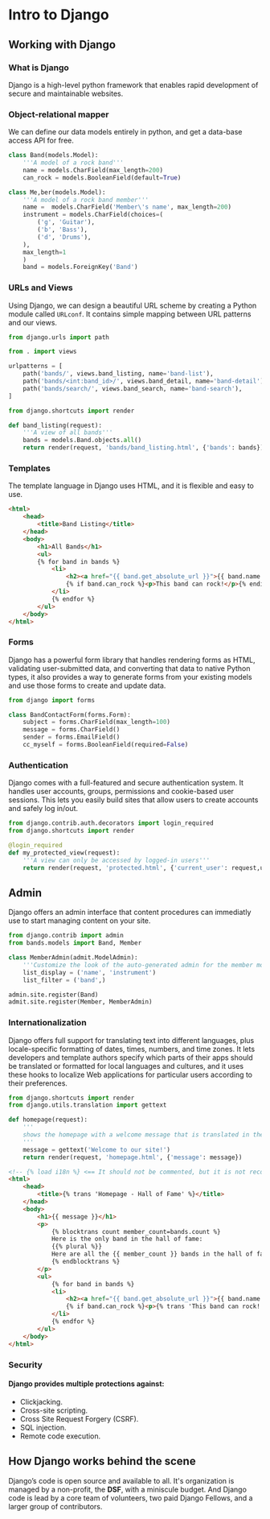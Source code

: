 # Intro to Django

## Working with Django

### What is Django

Django is a high-level python framework that enables rapid development of secure and maintainable websites.

### Object-relational mapper

We can define our data models entirely in python, and get a data-base access API for free.

```python
class Band(models.Model):
    '''A model of a rock band'''
    name = models.CharField(max_length=200)
    can_rock = models.BooleanField(default=True)

class Me,ber(models.Model):
    '''A model of a rock band member'''
    name =  models.CharField('Member\'s name', max_length=200)
    instrument = models.CharField(choices=(
        ('g', 'Guitar'),
        ('b', 'Bass'),
        ('d', 'Drums'),
    ),
    max_length=1
    )
    band = models.ForeignKey('Band')
```

### URLs and Views

Using Django, we can design a beautiful URL scheme by creating a Python module called `URLconf`. It contains simple mapping between URL patterns and our views.

```python
from django.urls import path

from . import views

urlpatterns = [
    path('bands/', views.band_listing, name='band-list'),
    path('bands/<int:band_id>/', views.band_detail, name='band-detail'),
    path('bands/search/', views.band_search, name='band-search'),
]
```

```python
from django.shortcuts import render

def band_listing(request):
    '''A view of all bands'''
    bands = models.Band.objects.all()
    return render(request, 'bands/band_listing.html', {'bands': bands})
```

### Templates

The template language in Django uses HTML, and it is flexible and easy to use.

```html
<html>
    <head>
        <title>Band Listing</title>
    </head>
    <body>
        <h1>All Bands</h1>
        <ul>
        {% for band in bands %}
            <li>
                <h2><a href="{{ band.get_absolute_url }}">{{ band.name }}</a></h2>
                {% if band.can_rock %}<p>This band can rock!</p>{% endif %}
            </li>
            {% endfor %}
        </ul>
    </body>
</html>
```

### Forms

Django has a powerful form library that handles rendering forms as HTML, validating user-submitted data, and converting that data to native Python types, it also provides a way to generate forms from your existing models and use those forms to create and update data.

```python
from django import forms

class BandContactForm(forms.Form):
    subject = forms.CharField(max_length=100)
    message = forms.CharField()
    sender = forms.EmailField()
    cc_myself = forms.BooleanField(required=False)
```

### Authentication

Django comes with a full-featured and secure authentication system. It handles user accounts, groups, permissions and cookie-based user sessions. This lets you easily build sites that allow users to create accounts and safely log in/out.

```python
from django.contrib.auth.decorators import login_required
from django.shortcuts import render

@login_required
def my_protected_view(request):
    '''A view can only be accessed by logged-in users'''
    return render(request, 'protected.html', {'current_user': request,user})
```

## Admin

Django offers an admin interface that content procedures can immediatly use to start managing content on your site.

```python
from django.contrib import admin
from bands.models import Band, Member

class MemberAdmin(admit.ModelAdmin):
    '''Customize the look of the auto-generated admin for the member model'''
    list_display = ('name', 'instrument')
    list_filter = ('band',)

admin.site.register(Band)
admit.site.register(Member, MemberAdmin)
```

### Internationalization

Django offers full support for translating text into different languages, plus locale-specific formatting of dates, times, numbers, and time zones. It lets developers and template authors specify which parts of their apps should be translated or formatted for local languages and cultures, and it uses these hooks to localize Web applications for particular users according to their preferences.

```python
from django.shortcuts import render
from django.utils.translation import gettext

def homepage(request):
    '''
    shows the homepage with a welcome message that is translated in the user's language
    '''
    message = gettext('Welcome to our site!')
    return render(request, 'homepage.html', {'message': message})
```

```html
<!-- {% load i18n %} <== It should not be commented, but it is not recognized -->
<html>
    <head>
        <title>{% trans 'Homepage - Hall of Fame' %}</title>
    </head>
    <body>
        <h1>{{ message }}</h1>
        <p>
            {% blocktrans count member_count=bands.count %}
            Here is the only band in the hall of fame:
            {{% plural %}}
            Here are all the {{ member_count }} bands in the hall of fame:
            {% endblocktrans %}
        </p>
        <ul>
            {% for band in bands %}
            <li>
                <h2><a href="{{ band.get_absolute_url }}">{{ band.name }}</a></h2>
                {% if band.can_rock %}<p>{% trans 'This band can rock!' %}</p>{% endif %}
            </li>
            {% endfor %}
        </ul>
    </body>
</html>
```

### Security

#### Django provides multiple protections against:

* Clickjacking.
* Cross-site scripting.
* Cross Site Request Forgery (CSRF).
* SQL injection.
* Remote code execution.

## How Django works behind the scene

Django’s code is open source and available to all. It's organization is managed by a non-profit, the **DSF**, with a miniscule budget. And Django code is lead by a core team of volunteers, two paid Django Fellows, and a larger group of contributors.
